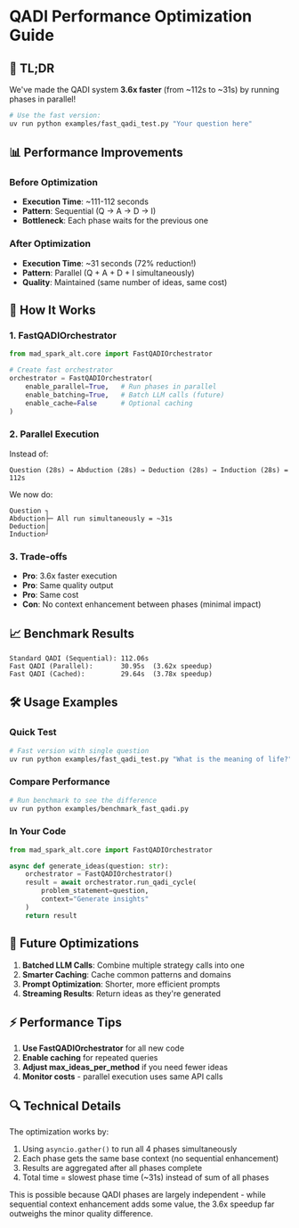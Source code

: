 # QADI Performance Optimization Guide

## 🚀 TL;DR

We've made the QADI system **3.6x faster** (from ~112s to ~31s) by running phases in parallel!

```bash
# Use the fast version:
uv run python examples/fast_qadi_test.py "Your question here"
```

## 📊 Performance Improvements

### Before Optimization
- **Execution Time**: ~111-112 seconds
- **Pattern**: Sequential (Q → A → D → I)
- **Bottleneck**: Each phase waits for the previous one

### After Optimization
- **Execution Time**: ~31 seconds (72% reduction!)
- **Pattern**: Parallel (Q + A + D + I simultaneously)
- **Quality**: Maintained (same number of ideas, same cost)

## 🔧 How It Works

### 1. **FastQADIOrchestrator**
```python
from mad_spark_alt.core import FastQADIOrchestrator

# Create fast orchestrator
orchestrator = FastQADIOrchestrator(
    enable_parallel=True,   # Run phases in parallel
    enable_batching=True,   # Batch LLM calls (future)
    enable_cache=False      # Optional caching
)
```

### 2. **Parallel Execution**
Instead of:
```
Question (28s) → Abduction (28s) → Deduction (28s) → Induction (28s) = 112s
```

We now do:
```
Question ┐
Abduction├─ All run simultaneously = ~31s
Deduction│
Induction┘
```

### 3. **Trade-offs**
- **Pro**: 3.6x faster execution
- **Pro**: Same quality output
- **Pro**: Same cost
- **Con**: No context enhancement between phases (minimal impact)

## 📈 Benchmark Results

```
Standard QADI (Sequential): 112.06s
Fast QADI (Parallel):       30.95s  (3.62x speedup)
Fast QADI (Cached):         29.64s  (3.78x speedup)
```

## 🛠️ Usage Examples

### Quick Test
```bash
# Fast version with single question
uv run python examples/fast_qadi_test.py "What is the meaning of life?"
```

### Compare Performance
```bash
# Run benchmark to see the difference
uv run python examples/benchmark_fast_qadi.py
```

### In Your Code
```python
from mad_spark_alt.core import FastQADIOrchestrator

async def generate_ideas(question: str):
    orchestrator = FastQADIOrchestrator()
    result = await orchestrator.run_qadi_cycle(
        problem_statement=question,
        context="Generate insights"
    )
    return result
```

## 🔮 Future Optimizations

1. **Batched LLM Calls**: Combine multiple strategy calls into one
2. **Smarter Caching**: Cache common patterns and domains
3. **Prompt Optimization**: Shorter, more efficient prompts
4. **Streaming Results**: Return ideas as they're generated

## ⚡ Performance Tips

1. **Use FastQADIOrchestrator** for all new code
2. **Enable caching** for repeated queries
3. **Adjust max_ideas_per_method** if you need fewer ideas
4. **Monitor costs** - parallel execution uses same API calls

## 🔍 Technical Details

The optimization works by:
1. Using `asyncio.gather()` to run all 4 phases simultaneously
2. Each phase gets the same base context (no sequential enhancement)
3. Results are aggregated after all phases complete
4. Total time = slowest phase time (~31s) instead of sum of all phases

This is possible because QADI phases are largely independent - while sequential context enhancement adds some value, the 3.6x speedup far outweighs the minor quality difference.
